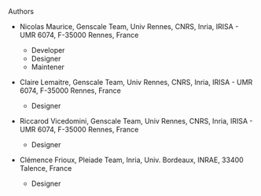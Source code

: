  Authors

* Nicolas Maurice, Genscale Team, Univ Rennes, CNRS, Inria, IRISA - UMR 6074, F-35000 Rennes, France
	* Developer
	* Designer
    * Maintener

* Claire Lemaitre, Genscale Team, Univ Rennes, CNRS, Inria, IRISA - UMR 6074, F-35000 Rennes, France
	* Designer

* Riccarod Vicedomini, Genscale Team, Univ Rennes, CNRS, Inria, IRISA - UMR 6074, F-35000 Rennes, France
	* Designer

* Clémence Frioux, Pleiade Team, Inria, Univ. Bordeaux, INRAE, 33400 Talence, France
	* Designer